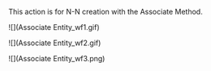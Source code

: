 This action is for N-N creation with the Associate Method.

![](Associate Entity_wf1.gif)

![](Associate Entity_wf2.gif)

![](Associate Entity_wf3.png)
